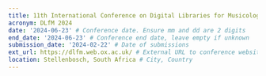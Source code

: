 ```yaml
---
title: 11th International Conference on Digital Libraries for Musicology
acronym: DLfM 2024
date: '2024-06-23' # Conference date. Ensure mm and dd are 2 digits
end_date: '2024-06-23' # Conference end date, leave empty if unknown
submission_date: '2024-02-22' # Date of submissions
ext_url: https://dlfm.web.ox.ac.uk/ # External URL to conference website
location: Stellenbosch, South Africa # City, Country
---
```

